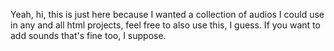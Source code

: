 Yeah, hi, this is just here because I wanted a collection of audios I could use in any and all html projects, feel free to also use this, I guess. If you want to add sounds that's fine too, I suppose.
